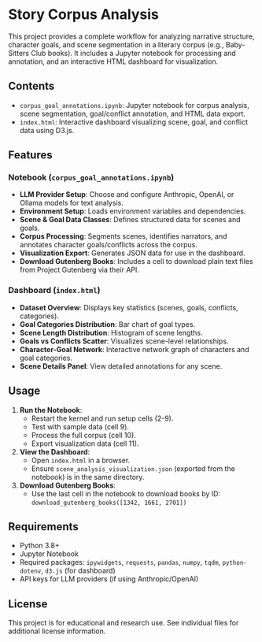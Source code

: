 # Story Corpus Analysis

This project provides a complete workflow for analyzing narrative structure, character goals, and scene segmentation in a literary corpus (e.g., Baby-Sitters Club books). It includes a Jupyter notebook for processing and annotation, and an interactive HTML dashboard for visualization.

## Contents
- `corpus_goal_annotations.ipynb`: Jupyter notebook for corpus analysis, scene segmentation, goal/conflict annotation, and HTML data export.
- `index.html`: Interactive dashboard visualizing scene, goal, and conflict data using D3.js.

## Features
### Notebook (`corpus_goal_annotations.ipynb`)
- **LLM Provider Setup**: Choose and configure Anthropic, OpenAI, or Ollama models for text analysis.
- **Environment Setup**: Loads environment variables and dependencies.
- **Scene & Goal Data Classes**: Defines structured data for scenes and goals.
- **Corpus Processing**: Segments scenes, identifies narrators, and annotates character goals/conflicts across the corpus.
- **Visualization Export**: Generates JSON data for use in the dashboard.
- **Download Gutenberg Books**: Includes a cell to download plain text files from Project Gutenberg via their API.

### Dashboard (`index.html`)
- **Dataset Overview**: Displays key statistics (scenes, goals, conflicts, categories).
- **Goal Categories Distribution**: Bar chart of goal types.
- **Scene Length Distribution**: Histogram of scene lengths.
- **Goals vs Conflicts Scatter**: Visualizes scene-level relationships.
- **Character-Goal Network**: Interactive network graph of characters and goal categories.
- **Scene Details Panel**: View detailed annotations for any scene.

## Usage
1. **Run the Notebook**:
   - Restart the kernel and run setup cells (2-9).
   - Test with sample data (cell 9).
   - Process the full corpus (cell 10).
   - Export visualization data (cell 11).
2. **View the Dashboard**:
   - Open `index.html` in a browser.
   - Ensure `scene_analysis_visualization.json` (exported from the notebook) is in the same directory.
3. **Download Gutenberg Books**:
   - Use the last cell in the notebook to download books by ID: `download_gutenberg_books([1342, 1661, 2701])`

## Requirements
- Python 3.8+
- Jupyter Notebook
- Required packages: `ipywidgets`, `requests`, `pandas`, `numpy`, `tqdm`, `python-dotenv`, `d3.js` (for dashboard)
- API keys for LLM providers (if using Anthropic/OpenAI)

## License
This project is for educational and research use. See individual files for additional license information.
